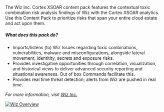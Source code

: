 The Wiz Inc. Cortex XSOAR content pack features the contextual toxic combination risk analysis findings of Wiz with the Cortex XSOAR analytics.
Use this Content Pack to prioritize risks that span your entire cloud estate and act upon them. 

##### What does this pack do?
- Imports/listens (to) Wiz Issues regarding toxic combinations, vulnerabilities, malware and misconfigurations, alongside lateral movement, identitity, secrets and exposure risks.
- Provides investigative opportunities through correlation, visualization, and historical views to deliver advanced security reporting and situational awareness. Out of box Commands facilitate this.
- Provides real time threat detection; alerts from Wiz are pushed in real time.

_For more information, visit [Wiz Inc.](https://wiz.io/)_

[![Wiz Overview](../../doc_files/Author_image.png)](https://wiz.io)